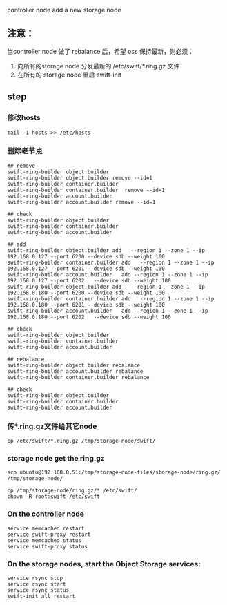 
controller node add a new storage node 


## 注意：

当controller node 做了 rebalance 后，希望 oss 保持最新，则必须：

1. 向所有的storage node 分发最新的 /etc/swift/*.ring.gz 文件
2. 在所有的 storage node 重启 swift-init 

## step

### 修改hosts

```shell
tail -1 hosts >> /etc/hosts
```

### 删除老节点

```shell
## remove 
swift-ring-builder object.builder
swift-ring-builder object.builder remove --id=1   
swift-ring-builder container.builder
swift-ring-builder container.builder  remove --id=1
swift-ring-builder account.builder 
swift-ring-builder account.builder remove --id=1   

## check
swift-ring-builder object.builder
swift-ring-builder container.builder
swift-ring-builder account.builder 

## add 
swift-ring-builder object.builder add   --region 1 --zone 1 --ip 192.168.0.127 --port 6200 --device sdb --weight 100
swift-ring-builder container.builder add   --region 1 --zone 1 --ip 192.168.0.127 --port 6201 --device sdb --weight 100
swift-ring-builder account.builder   add --region 1 --zone 1 --ip 192.168.0.127 --port 6202   --device sdb --weight 100 
swift-ring-builder object.builder add   --region 1 --zone 1 --ip 192.168.0.180 --port 6200 --device sdb --weight 100
swift-ring-builder container.builder add   --region 1 --zone 1 --ip 192.168.0.180 --port 6201 --device sdb --weight 100
swift-ring-builder account.builder   add --region 1 --zone 1 --ip 192.168.0.180 --port 6202   --device sdb --weight 100 

## check
swift-ring-builder object.builder
swift-ring-builder container.builder
swift-ring-builder account.builder 

## rebalance
swift-ring-builder object.builder rebalance
swift-ring-builder account.builder rebalance
swift-ring-builder container.builder rebalance

## check
swift-ring-builder object.builder
swift-ring-builder container.builder
swift-ring-builder account.builder 
``` 

### 传*.ring.gz文件给其它node

```shell
cp /etc/swift/*.ring.gz /tmp/storage-node/swift/
``` 

### storage node get the ring.gz 

```shell 
scp ubuntu@192.168.0.51:/tmp/storage-node-files/storage-node/ring.gz/  /tmp/storage-node/
```

```shell
cp /tmp/storage-node/ring.gz/* /etc/swift/
chown -R root:swift /etc/swift
``` 

### On the controller node 
```shell
service memcached restart
service swift-proxy restart
service memcached status
service swift-proxy status
``` 

### On the storage nodes, start the Object Storage services:

```shell
service rsync stop
service rsync start
service rsync status
swift-init all restart
```


 